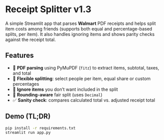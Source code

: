 # Receipt Splitter v1.3

A simple Streamlit app that parses **Walmart** PDF receipts and helps split item costs among friends (supports both equal and percentage-based splits, per item). It also handles ignoring items and shows parity checks against the receipt total.

## Features

- 📄 **PDF parsing** using PyMuPDF (`fitz`) to extract items, subtotal, taxes, and total  
- 👥 **Flexible splitting**: select people per item, equal share or custom percentages  
- 🙈 **Ignore items** you don’t want included in the split  
- 🧮 **Rounding-aware** fair split (uses `Decimal`)  
- ✅ **Sanity check**: compares calculated total vs. adjusted receipt total

## Demo (TL;DR)

```bash
pip install -r requirements.txt
streamlit run app.py